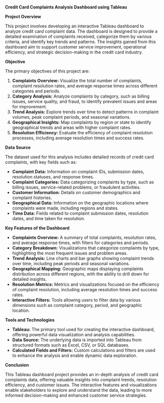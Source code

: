 ﻿**Credit Card Complaints Analysis Dashboard using Tableau**

**Project Overview**

This project involves developing an interactive Tableau dashboard to analyze credit card complaint data. The dashboard is designed to provide a detailed examination of complaints received, categorize them by various criteria, and identify key trends and patterns. The insights gained from this dashboard aim to support customer service improvement, operational efficiency, and strategic decision-making in the credit card industry.

**Objective**

The primary objectives of this project are:

1. **Complaints Overview:** Visualize the total number of complaints, complaint resolution rates, and average response times across different categories and periods.
1. **Category Analysis:** Analyze complaints by category, such as billing issues, service quality, and fraud, to identify prevalent issues and areas for improvement.
1. **Trend Analysis:** Explore trends over time to detect patterns in complaint volumes, peak complaint periods, and seasonal variations.
1. **Geographical Insights:** Map complaints by region or state to identify geographical trends and areas with higher complaint rates.
1. **Resolution Efficiency:** Evaluate the efficiency of complaint resolution processes, including average resolution times and success rates.

**Data Source**

The dataset used for this analysis includes detailed records of credit card complaints, with key fields such as:

- **Complaint Data:** Information on complaint IDs, submission dates, resolution statuses, and response times.
- **Complaint Categories:** Data categorizing complaints by type, such as billing issues, service-related problems, or fraudulent activities.
- **Customer Information:** Details on customer demographics and complaint histories.
- **Geographical Data:** Information on the geographic locations where complaints were made, including regions and states.
- **Time Data:** Fields related to complaint submission dates, resolution dates, and time taken for resolution.

**Key Features of the Dashboard**

- **Complaints Overview:** A summary of total complaints, resolution rates, and average response times, with filters for categories and periods.
- **Category Breakdown:** Visualizations that categorize complaints by type, highlighting the most frequent issues and problem areas.
- **Trend Analysis:** Line charts and bar graphs showing complaint trends over time, including peak periods and seasonal variations.
- **Geographical Mapping:** Geographic maps displaying complaints distribution across different regions, with the ability to drill down for detailed insights.
- **Resolution Metrics:** Metrics and visualizations focused on the efficiency of complaint resolution, including average resolution times and success rates.
- **Interactive Filters:** Tools allowing users to filter data by various dimensions such as complaint category, period, and geographic location.

**Tools and Technologies**

- **Tableau:** The primary tool used for creating the interactive dashboard, offering powerful data visualization and analysis capabilities.
- **Data Source:** The underlying data is imported into Tableau from structured formats such as Excel, CSV, or SQL databases.
- **Calculated Fields and Filters:** Custom calculations and filters are used to enhance the analysis and enable dynamic data exploration.

**Conclusion**

This Tableau dashboard project provides an in-depth analysis of credit card complaints data, offering valuable insights into complaint trends, resolution efficiency, and customer issues. The interactive features and visualizations enable stakeholders to explore and understand the data, leading to more informed decision-making and enhanced customer service strategies.

